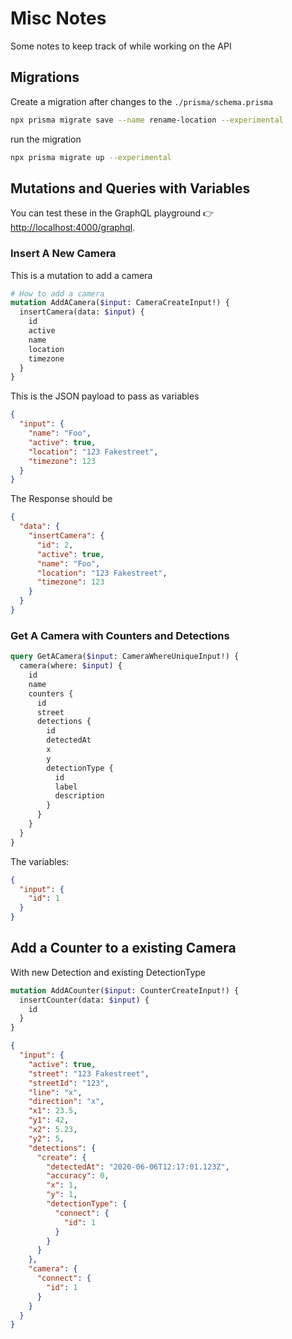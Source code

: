 # Misc Notes

Some notes to keep track of while working on the API

## Migrations

Create a migration after changes to the `./prisma/schema.prisma`

```bash
npx prisma migrate save --name rename-location --experimental
```

run the migration

```bash
npx prisma migrate up --experimental
```

## Mutations and Queries with Variables

You can test these in the GraphQL playground 👉 [http://localhost:4000/graphql](http://localhost:4000/graphql).

### Insert A New Camera

This is a mutation to add a camera

```graphql
# How to add a camera
mutation AddACamera($input: CameraCreateInput!) {
  insertCamera(data: $input) {
    id
    active
    name
    location
    timezone
  }
}
```

This is the JSON payload to pass as variables

```json
{
  "input": {
    "name": "Foo",
    "active": true,
    "location": "123 Fakestreet",
    "timezone": 123
  }
}
```

The Response should be

```json
{
  "data": {
    "insertCamera": {
      "id": 2,
      "active": true,
      "name": "Foo",
      "location": "123 Fakestreet",
      "timezone": 123
    }
  }
}
```

### Get A Camera with Counters and Detections

```graphql
query GetACamera($input: CameraWhereUniqueInput!) {
  camera(where: $input) {
    id
    name
    counters {
      id
      street
      detections {
        id
        detectedAt
        x
        y
        detectionType {
          id
          label
          description
        }
      }
    }
  }
}
```

The variables:

```json
{
  "input": {
    "id": 1
  }
}
```

## Add a Counter to a existing Camera

With new Detection and existing DetectionType

```graphql
mutation AddACounter($input: CounterCreateInput!) {
  insertCounter(data: $input) {
    id
  }
}
```

```json
{
  "input": {
    "active": true,
    "street": "123 Fakestreet",
    "streetId": "123",
    "line": "x",
    "direction": "x",
    "x1": 23.5,
    "y1": 42,
    "x2": 5.23,
    "y2": 5,
    "detections": {
      "create": {
        "detectedAt": "2020-06-06T12:17:01.123Z",
        "accuracy": 0,
        "x": 1,
        "y": 1,
        "detectionType": {
          "connect": {
            "id": 1
          }
        }
      }
    },
    "camera": {
      "connect": {
        "id": 1
      }
    }
  }
}
```
